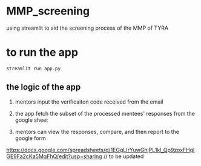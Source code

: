 # MMP_screening
using streamlit to aid the screening process of the MMP of TYRA

# to run the app

```
streamlit run app.py
```

## the logic of the app

1. mentors input the verificaiton code received from the email

2. the app fetch the subset of the processed mentees' responses from the google sheet

3. mentors can view the responses, compare, and then report to the google form


https://docs.google.com/spreadsheets/d/1EGgLIrYuwGhjPL1kl_Qp9zoxFHglGE9Fa2cKa5MqFhQ/edit?usp=sharing
// to be updated